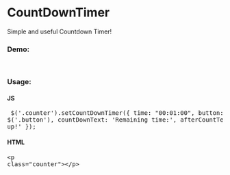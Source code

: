 # CountDownTimer
Simple and useful Countdown Timer!
	  <div class="row">
		<div class="col-lg-12">
			<h3>Demo:</h3>
			<p class="text-muted counter"></p>
		</div>
	  </div>
	  <br />
	  <div class="row">
		<div class="col-lg-12">
			<h3>Usage:</h3>
			<h4>JS</h4>
			<pre>
$('.counter').setCountDownTimer({
	time: "00:01:00",
	button: $('.button'),
	countDownText: 'Remaining time:',
	afterCountText: 'Time\'s up!'
});</pre>
			<h4>HTML</h4>
			<pre>&lt;p class="counter"&gt;&lt;/p&gt;</pre>
		</div>
	  </div>
